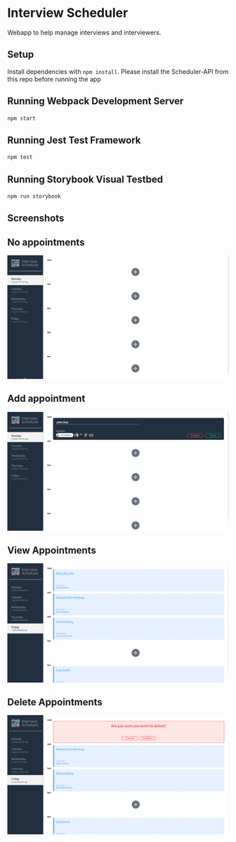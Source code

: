 # Interview Scheduler

Webapp to help manage interviews and interviewers.

## Setup

Install dependencies with `npm install`.
Please install the Scheduler-API from this repo before running the app

## Running Webpack Development Server

```sh
npm start
```

## Running Jest Test Framework

```sh
npm test
```

## Running Storybook Visual Testbed

```sh
npm run storybook
```

## Screenshots
## No appointments
!["No Appointments"](https://github.com/cameron-cheng/scheduler/blob/master/docs/empty-appointments.png?raw=true)
## Add appointment
!["Add Appointment"](https://github.com/cameron-cheng/scheduler/blob/master/docs/add_appointment.png?raw=true)
## View Appointments
!["Booked Appointments"](https://github.com/cameron-cheng/scheduler/blob/master/docs/booked_appointments.png?raw=true)
## Delete Appointments
!["Delete Appointment"](https://github.com/cameron-cheng/scheduler/blob/master/docs/delete_appointment.png?raw=true)
